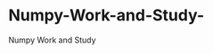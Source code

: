 # Numpy-Work-and-Study-
Numpy Work and Study 
                
                
              
                     
                  
              
                 
                  
                    
                    
             
